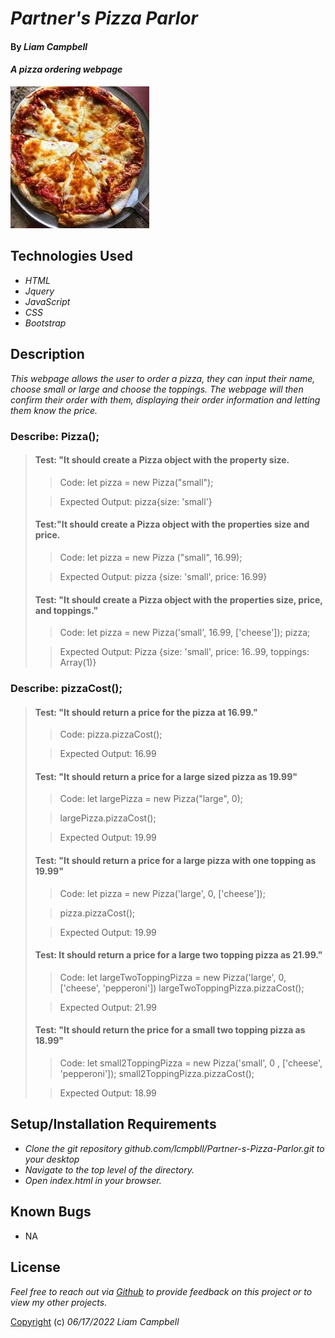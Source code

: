 # _Partner's Pizza Parlor_

#### By _Liam Campbell_

#### _A pizza ordering webpage_

![A pizza pie!](img/pizza.jpeg)

## Technologies Used

* _HTML_
* _Jquery_
* _JavaScript_
* _CSS_
* _Bootstrap_

## Description

_This webpage allows the user to order a pizza, they can input their name, choose small or large and choose the toppings. The webpage will then confirm their order with them, displaying their order information and letting them know the price._

### Describe: Pizza();

> #### Test: "It should create a Pizza object with the property size.
>
>>Code: let pizza = new Pizza("small");
>
>>Expected Output: pizza{size: 'small'}
>
> #### Test:"It should create a Pizza object with the properties size and price. 
>
>>Code: let pizza = new Pizza ("small", 16.99);
>
>>Expected Output: pizza {size: 'small', price: 16.99}
>
> #### Test: "It should create a Pizza object with the properties size, price, and toppings."
>
>>Code: let pizza = new Pizza('small', 16.99, ['cheese']); pizza;
>
>>Expected Output: Pizza {size: 'small', price: 16..99, toppings: Array(1)}

### Describe: pizzaCost();

> #### Test: "It should return a price for the pizza at 16.99."
>
>>Code: pizza.pizzaCost();
>
>>Expected Output: 16.99
>
> #### Test: "It should return a price for a large sized pizza as 19.99"
>
>>Code: let largePizza = new Pizza("large", 0);
>
>>largePizza.pizzaCost();
>
>>Expected Output: 19.99
>
> #### Test: "It should return a price for a large pizza with one topping as 19.99"
>
>>Code: let pizza = new Pizza('large', 0, ['cheese']);
>
>>pizza.pizzaCost();
>
>>Expected Output: 19.99
>
> #### Test: It should return a price for a large two topping pizza as 21.99."
>
>>Code: let largeTwoToppingPizza = new Pizza('large', 0, ['cheese', 'pepperoni'])
>>largeTwoToppingPizza.pizzaCost();
>
>>Expected Output: 21.99
>
> #### Test: "It should return the price for a small two topping pizza as 18.99"
>
>>Code: let small2ToppingPizza = new Pizza('small', 0 , ['cheese', 'pepperoni']);
>>small2ToppingPizza.pizzaCost();
>
>>Expected Output: 18.99

## Setup/Installation Requirements

* _Clone the git repository github.com/lcmpbll/Partner-s-Pizza-Parlor.git to your desktop_
* _Navigate to the top level of the directory._
* _Open index.html in your browser._





## Known Bugs

* NA

## License

_Feel free to reach out via [Github](github.com.lcmpbll) to provide feedback on this project or to view my other projects._

[Copyright](LICENSE) (c) _06/17/2022_ _Liam Campbell_